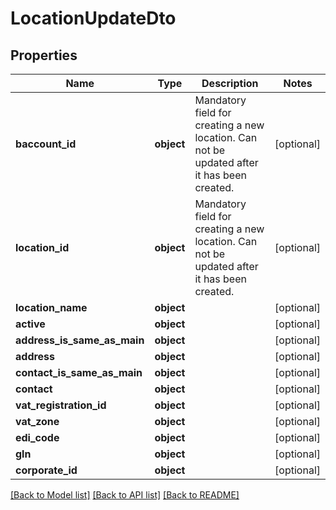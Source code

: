# LocationUpdateDto

## Properties
Name | Type | Description | Notes
------------ | ------------- | ------------- | -------------
**baccount_id** | **object** | Mandatory field for creating a new location. Can not be updated after it has been created. | [optional] 
**location_id** | **object** | Mandatory field for creating a new location. Can not be updated after it has been created. | [optional] 
**location_name** | **object** |  | [optional] 
**active** | **object** |  | [optional] 
**address_is_same_as_main** | **object** |  | [optional] 
**address** | **object** |  | [optional] 
**contact_is_same_as_main** | **object** |  | [optional] 
**contact** | **object** |  | [optional] 
**vat_registration_id** | **object** |  | [optional] 
**vat_zone** | **object** |  | [optional] 
**edi_code** | **object** |  | [optional] 
**gln** | **object** |  | [optional] 
**corporate_id** | **object** |  | [optional] 

[[Back to Model list]](../README.md#documentation-for-models) [[Back to API list]](../README.md#documentation-for-api-endpoints) [[Back to README]](../README.md)


